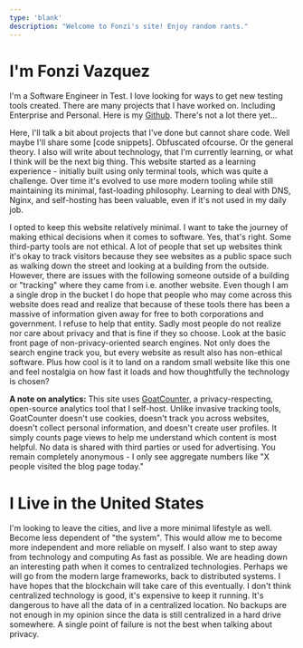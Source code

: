 ```yaml
---
type: 'blank'
description: "Welcome to Fonzi's site! Enjoy random rants."
---
```


# I'm Fonzi Vazquez

I'm a Software Engineer in Test. I love looking for ways to get new testing tools created. There are many projects that I have worked on. Including Enterprise and Personal. Here is my [Github](https://github.com/fonzi). There's not a lot there yet...

Here, I'll talk a bit about projects that I've done but cannot share code. Well maybe I'll share some [code snippets]. Obfuscated ofcourse. Or the general theory. I also will write about technology, that I'm currently learning, or what I think will be the next big thing. This website started as a learning experience - initially built using only terminal tools, which was quite a challenge. Over time it's evolved to use more modern tooling while still maintaining its minimal, fast-loading philosophy. Learning to deal with DNS, Nginx, and self-hosting has been valuable, even if it's not used in my daily job.

I opted to keep this website relatively minimal. I want to take the journey of making ethical decisions when it comes to software. Yes, that's right. Some third-party tools are not ethical. A lot of people that set up websites think it's okay to track visitors because they see websites as a public space such as walking down the street and looking at a building from the outside. However, there are issues with the following someone outside of a building or "tracking" where they came from i.e. another website. Even though I am a single drop in the bucket I do hope that people who may come across this website does read and realize that because of these tools there has been a massive of information given away for free to both corporations and government. I refuse to help that entity. Sadly most people do not realize nor care about privacy and that is fine if they so choose. Look at the basic front page of non-privacy-oriented search engines. Not only does the search engine track you, but every website as result also has non-ethical software. Plus how cool is it to land on a random small website like this one and feel nostalgia on how fast it loads and how thoughtfully the technology is chosen?

**A note on analytics:** This site uses [GoatCounter](https://www.goatcounter.com/), a privacy-respecting, open-source analytics tool that I self-host. Unlike invasive tracking tools, GoatCounter doesn't use cookies, doesn't track you across websites, doesn't collect personal information, and doesn't create user profiles. It simply counts page views to help me understand which content is most helpful. No data is shared with third parties or used for advertising. You remain completely anonymous - I only see aggregate numbers like "X people visited the blog page today."

# I Live in the United States

I'm looking to leave the cities, and live a more minimal lifestyle as well. Become less dependent of "the system". This would allow me to become more independent and more reliable on myself. I also want to step away from technology and computing As fast as possible. We are heading down an interesting path when it comes to centralized technologies. Perhaps we will go from the modern large frameworks, back to distributed systems. I have hopes that the blockchain will take care of this eventually.
I don't think centralized technology is good, it's expensive to keep it running. It's dangerous to have all the data of in a centralized location. No backups are not enough in my opinion since the data is still centralized in a hard drive somewhere. A single point of failure is not the best when talking about privacy.
